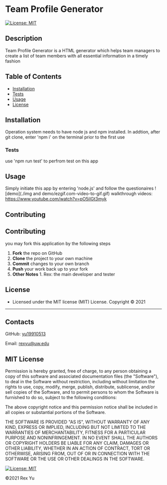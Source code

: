 # Team Profile Generator
[![License: MIT](https://img.shields.io/badge/License-MIT-yellow.svg)](https://opensource.org/licenses/MIT)
## Description
Team Profile Generator is a HTML generator which helps team managers to create a list of team members with all essential information in a timely fashion
## Table of Contents
- [Installation](#installation)
- [Tests](#tests)
- [Usage](#usage)
- [License](#license)
## Installation
Operation system needs to have node js and npm installed. In addtion, after git clone, enter 'npm i' on the terminal prior to the first use

### Tests
use 'npm run test' to perfrom test on this app

## Usage
Simply initiate this app by entering 'node.js' and follow the questionaires
![demo](./img and demo/ezgif.com-video-to-gif.gif)
walkthrough videos: https://www.youtube.com/watch?v=pO5iIGt3myk

## Contributing

## Contributing
you may fork this application by the following steps
 1. **Fork** the repo on GitHub
 2. **Clone** the project to your own machine
 3. **Commit** changes to your own branch
 4. **Push** your work back up to your fork
 5. **Other Notes** 1. Rex: the main developer and tester

## License
* Licensed under the MIT license (MIT) License. Copyright © 2021
---
## Contacts
GitHub: [yu19910513](https://github.com/yu19910513/)

Email: [rexyu@uw.edu](mailto:rexyu@uw.edu)

## MIT License

Permission is hereby granted, free of charge, to any person obtaining a copy of this software and associated documentation files (the "Software"), to deal in the Software without restriction, including without limitation the rights to use, copy, modify, merge, publish, distribute, sublicense, and/or sell copies of the Software, and to permit persons to whom the Software is furnished to do so, subject to the following conditions:

The above copyright notice and this permission notice shall be included in all copies or substantial portions of the Software.

THE SOFTWARE IS PROVIDED "AS IS", WITHOUT WARRANTY OF ANY KIND, EXPRESS OR IMPLIED, INCLUDING BUT NOT LIMITED TO THE WARRANTIES OF MERCHANTABILITY, FITNESS FOR A PARTICULAR PURPOSE AND NONINFRINGEMENT. IN NO EVENT SHALL THE AUTHORS OR COPYRIGHT HOLDERS BE LIABLE FOR ANY CLAIM, DAMAGES OR OTHER LIABILITY, WHETHER IN AN ACTION OF CONTRACT, TORT OR OTHERWISE, ARISING FROM, OUT OF OR IN CONNECTION WITH THE SOFTWARE OR THE USE OR OTHER DEALINGS IN THE SOFTWARE.

[![License: MIT](https://img.shields.io/badge/License-MIT-yellow.svg)](https://opensource.org/licenses/MIT)

©2021 Rex Yu
